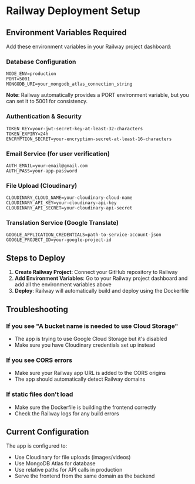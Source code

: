 # Railway Deployment Setup

## Environment Variables Required

Add these environment variables in your Railway project dashboard:

### Database Configuration
```
NODE_ENV=production
PORT=5001
MONGODB_URI=your_mongodb_atlas_connection_string
```

**Note**: Railway automatically provides a PORT environment variable, but you can set it to 5001 for consistency.

### Authentication & Security
```
TOKEN_KEY=your-jwt-secret-key-at-least-32-characters
TOKEN_EXPIRY=24h
ENCRYPTION_SECRET=your-encryption-secret-at-least-16-characters
```

### Email Service (for user verification)
```
AUTH_EMAIL=your-email@gmail.com
AUTH_PASS=your-app-password
```

### File Upload (Cloudinary)
```
CLOUDINARY_CLOUD_NAME=your-cloudinary-cloud-name
CLOUDINARY_API_KEY=your-cloudinary-api-key
CLOUDINARY_API_SECRET=your-cloudinary-api-secret
```

### Translation Service (Google Translate)
```
GOOGLE_APPLICATION_CREDENTIALS=path-to-service-account-json
GOOGLE_PROJECT_ID=your-google-project-id
```

## Steps to Deploy

1. **Create Railway Project**: Connect your GitHub repository to Railway
2. **Add Environment Variables**: Go to your Railway project dashboard and add all the environment variables above
3. **Deploy**: Railway will automatically build and deploy using the Dockerfile

## Troubleshooting

### If you see "A bucket name is needed to use Cloud Storage"
- The app is trying to use Google Cloud Storage but it's disabled
- Make sure you have Cloudinary credentials set up instead

### If you see CORS errors
- Make sure your Railway app URL is added to the CORS origins
- The app should automatically detect Railway domains

### If static files don't load
- Make sure the Dockerfile is building the frontend correctly
- Check the Railway logs for any build errors

## Current Configuration

The app is configured to:
- Use Cloudinary for file uploads (images/videos)
- Use MongoDB Atlas for database
- Use relative paths for API calls in production
- Serve the frontend from the same domain as the backend
